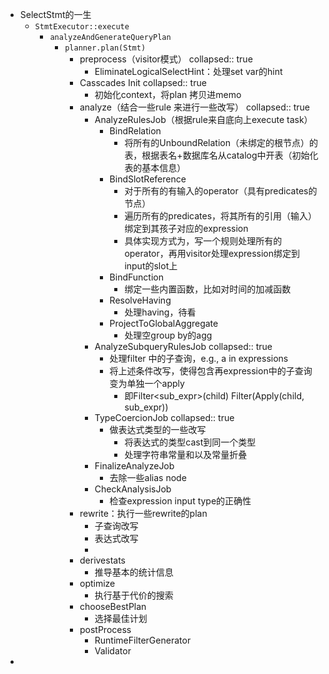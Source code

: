 - SelectStmt的一生
	- `StmtExecutor::execute`
		- `analyzeAndGenerateQueryPlan`
			- `planner.plan(Stmt)`
				- preprocess（visitor模式）
				  collapsed:: true
					- EliminateLogicalSelectHint：处理set var的hint
				- Casscades Init
				  collapsed:: true
					- 初始化context，将plan 拷贝进memo
				- analyze（结合一些rule 来进行一些改写）
				  collapsed:: true
					- AnalyzeRulesJob（根据rule来自底向上execute task）
						- BindRelation
							- 将所有的UnboundRelation（未绑定的根节点）的表，根据表名+数据库名从catalog中开表（初始化表的基本信息）
						- BindSlotReference
							- 对于所有的有输入的operator（具有predicates的节点）
							- 遍历所有的predicates，将其所有的引用（输入）绑定到其孩子对应的expression
							- 具体实现方式为，写一个规则处理所有的operator，再用visitor处理expression绑定到input的slot上
						- BindFunction
							- 绑定一些内置函数，比如对时间的加减函数
						- ResolveHaving
							- 处理having，待看
						- ProjectToGlobalAggregate
							- 处理空group by的agg
					- AnalyzeSubqueryRulesJob
					  collapsed:: true
						- 处理filter 中的子查询，e.g., a in expressions
						- 将上述条件改写，使得包含再expression中的子查询变为单独一个apply
							- 即Filter<sub_expr>(child) Filter(Apply(child, sub_expr))
					- TypeCoercionJob
					  collapsed:: true
						- 做表达式类型的一些改写
							- 将表达式的类型cast到同一个类型
							- 处理字符串常量和以及常量折叠
					- FinalizeAnalyzeJob
						- 去除一些alias node
					- CheckAnalysisJob
						- 检查expression input type的正确性
				- rewrite：执行一些rewrite的plan
					- 子查询改写
					- 表达式改写
					-
				- derivestats
					- 推导基本的统计信息
				- optimize
					- 执行基于代价的搜索
				- chooseBestPlan
					- 选择最佳计划
				- postProcess
					- RuntimeFilterGenerator
					- Validator
-